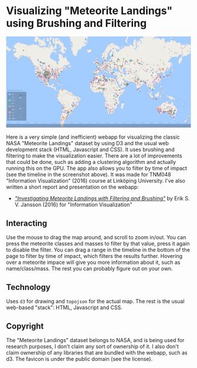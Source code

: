 Visualizing "Meteorite Landings" using Brushing and Filtering
===========================================================

<p align="center">
    <img src="/assets/example.png" alt="Meteorite Landings"/>
</p>

Here is a very simple (and inefficient) webapp for visualizing the classic NASA "Meteorite Landings" dataset by using D3 and the usual web development stack (HTML, Javascript and CSS). It uses brushing and filtering to make the visualization easier. There are a lot of improvements that could be done, such as adding a clustering algorithm and actually running this on the GPU. The app also allows you to filter by time of impact (see the timeline in the screenshot above). It was made for TNM048 "Information Visualization" (2016) course at Linköping University. I've also written a short report and presentation on the webapp:

* [*"Investigating Meteorite Landings with Filtering and Brushing"*](https://eriksvjansson.net/papers/imlbfg.pdf) by Erik S. V. Jansson (2016) for "Information Visualization"

Interacting
-----------

Use the mouse to drag the map around, and scroll to zoom in/out. You can press the meteorite classes and masses to filter by that value, press it again to disable the filter. You can drag a range in the timeline in the bottom of the page to filter by time of impact, which filters the results further. Hovering over a meteorite impace will give you more information about it, such as name/class/mass. The rest you can probably figure out on your own. 

Technology
----------

Uses `d3` for drawing and `topojson` for the actual map. The rest is the usual web-based "stack": HTML, Javascript and CSS.

Copyright
---------

The "Meteorite Landings" dataset belongs to NASA, and is being used for research purposes, I don't claim any sort of ownership of it. I also don't claim ownership of any libraries that are bundled with the webapp, such as d3. The favicon is under the public domain (see the license).
